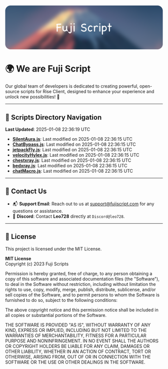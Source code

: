 ![Banner](.github/b.webp)

# 🌍 **We are Fuji Script**

Our global team of developers is dedicated to creating powerful, open-source scripts for Rise Client, designed to enhance your experience and unlock new possibilities! 🌟

---
<!-- SCRIPTS_NAVIGATION_START -->
## 📂 **Scripts Directory Navigation**

**Last Updated**: 2025-01-08 22:36:19 UTC

- **[SilentAura.js](scripts/SilentAura.js)**: Last modified on 2025-01-08 22:36:15 UTC
- **[ChatBypass.js](scripts/ChatBypass.js)**: Last modified on 2025-01-08 22:36:15 UTC
- **[jetpackFly.js](scripts/jetpackFly.js)**: Last modified on 2025-01-08 22:36:15 UTC
- **[velocityHylex.js](scripts/velocityHylex.js)**: Last modified on 2025-01-08 22:36:15 UTC
- **[chestxray.js](scripts/chestxray.js)**: Last modified on 2025-01-08 22:36:15 UTC
- **[bedxray.js](scripts/bedxray.js)**: Last modified on 2025-01-08 22:36:15 UTC
- **[chatMacro.js](scripts/chatMacro.js)**: Last modified on 2025-01-08 22:36:15 UTC

<!-- SCRIPTS_NAVIGATION_END -->

---

## 💬 **Contact Us**  
- 📬 **Support Email**: Reach out to us at [support@fujiscript.com](mailto:support@fujiscript.com) for any questions or assistance.  
- 💬 **Discord**: Contact **Leo728** directly at `Discord@leo728`.

---

## 📜 **License**

This project is licensed under the MIT License.  

**MIT License**  
Copyright (c) 2023 Fuji Scripts  

Permission is hereby granted, free of charge, to any person obtaining a copy of this software and associated documentation files (the "Software"), to deal in the Software without restriction, including without limitation the rights to use, copy, modify, merge, publish, distribute, sublicense, and/or sell copies of the Software, and to permit persons to whom the Software is furnished to do so, subject to the following conditions:  

The above copyright notice and this permission notice shall be included in all copies or substantial portions of the Software.  

THE SOFTWARE IS PROVIDED "AS IS", WITHOUT WARRANTY OF ANY KIND, EXPRESS OR IMPLIED, INCLUDING BUT NOT LIMITED TO THE WARRANTIES OF MERCHANTABILITY, FITNESS FOR A PARTICULAR PURPOSE AND NONINFRINGEMENT. IN NO EVENT SHALL THE AUTHORS OR COPYRIGHT HOLDERS BE LIABLE FOR ANY CLAIM, DAMAGES OR OTHER LIABILITY, WHETHER IN AN ACTION OF CONTRACT, TORT OR OTHERWISE, ARISING FROM, OUT OF OR IN CONNECTION WITH THE SOFTWARE OR THE USE OR OTHER DEALINGS IN THE SOFTWARE.  
